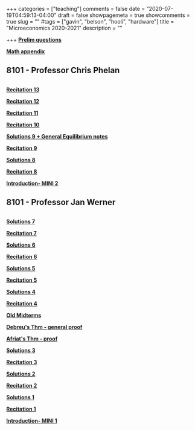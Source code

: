 +++
categories = ["teaching"]
comments = false
date = "2020-07-19T04:59:13-04:00"
draft = false
showpagemeta = true
showcomments = true
slug = ""
#tags = ["gavin", "belson", "hooli", "hardware"]
title = "Microeconomics 2020-2021"
description = ""




+++
**[Prelim questions](/microprelim.pdf)**

**[Math appendix](/mathappendix.pdf)** 

##  8101 - Professor Chris Phelan <h2> 
  
  
**[Recitation 13](/Recitations13_101220.pdf)** 

**[Recitation 12](/Recitations12_031220.pdf)** 

**[Recitation 11](/Recitations11_191120.pdf)** 

**[Recitation 10](/Recitations10_121120.pdf)** 

**[Solutions 9 + General Equilibrium notes](/Recitations9_c.pdf)**

**[Recitation 9](/Recitations9_051120.pdf)**

**[Solutions 8](/Recitations8_c.pdf)**
  
**[Recitation 8](/Recitations8_291020.pdf)** 

 **[Introduction- MINI 2](/intro2.pdf)**

##  8101 - Professor Jan Werner <h2> 


**[Solutions 7](/Recitations7_c.pdf)** 

**[Recitation 7](/Recitations7_102120.pdf)** 

**[Solutions 6](/Recitations6_c.pdf)**

**[Recitation 6](/Recitations6_101520.pdf)** 

**[Solutions 5](/Recitations5_c.pdf)**

**[Recitation 5](/Recitations5_100820.pdf)** 

**[Solutions 4](/Recitations4_c.pdf)**

**[Recitation 4](/Recitations4_100120.pdf)** 

**[Old Midterms](/midterm1.pdf)**

**[Debreu's Thm - general proof](/3Debreu.pdf)** 

**[Afriat's Thm - proof](/3Afriat.pdf)** 

**[Solutions 3](/Recitations3_c.pdf)**

**[Recitation 3](/Recitations3_092420.pdf)** 

**[Solutions 2](/Recitations2_c.pdf)**

**[Recitation 2](/Recitations2_091720.pdf)**

**[Solutions 1](/Recitations1_c.pdf)**

**[Recitation 1](/Recitations1_091020.pdf)** 

**[Introduction- MINI 1](/intro.pdf)**

